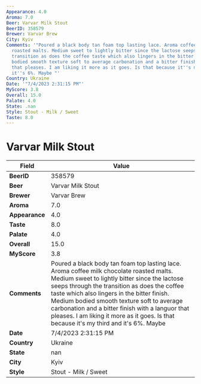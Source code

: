 ```yaml
---
Appearance: 4.0
Aroma: 7.0
Beer: Varvar Milk Stout
BeerID: 358579
Brewer: Varvar Brew
City: Kyiv
Comments: '"Poured a black body tan foam top lasting lace. Aroma coffee milk chocolate
  roasted malts. Medium sweet to lightly bitter since the lactose seeps through the
  transition as does the coffee taste which also lingers in the bitter finish. Medium
  bodied smooth texture soft to average carbonation and a bitter finish with a languor
  that pleases. I am liking it more as it goes. Is that because it''s my third and
  it''s 6%. Maybe "'
Country: Ukraine
Date: '"7/4/2023 2:31:15 PM"'
MyScore: 3.8
Overall: 15.0
Palate: 4.0
State: .nan
Style: Stout - Milk / Sweet
Taste: 8.0
---
```


# Varvar Milk Stout

| Field         | Value |
|---------------|-------|
| **BeerID** | 358579 |
| **Beer** | Varvar Milk Stout |
| **Brewer** | Varvar Brew |
| **Aroma** | 7.0 |
| **Appearance** | 4.0 |
| **Taste** | 8.0 |
| **Palate** | 4.0 |
| **Overall** | 15.0 |
| **MyScore** | 3.8 |
| **Comments** | Poured a black body tan foam top lasting lace. Aroma coffee milk chocolate roasted malts. Medium sweet to lightly bitter since the lactose seeps through the transition as does the coffee taste which also lingers in the bitter finish. Medium bodied smooth texture soft to average carbonation and a bitter finish with a languor that pleases. I am liking it more as it goes. Is that because it's my third and it's 6%. Maybe  |
| **Date** | 7/4/2023 2:31:15 PM |
| **Country** | Ukraine |
| **State** | nan |
| **City** | Kyiv |
| **Style** | Stout - Milk / Sweet |
